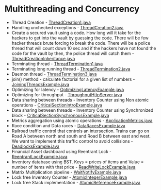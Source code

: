 # Multithreading and Concurrency
- Thread Creation - [ThreadCreation1.java](./src/thread/creation/part1/ThreadCreation1.java)
- Handling unchecked exceptions - [ThreadCreation2.java](./src/thread/creation/part1/ThreadCreation2.java)
- Create a secured vault using a code. How long will it take for the hackers to get into the vault by guessing the code. There will be few hacker threads brute forcing to break the code. There will be a police thread that will count down 10 sec and if the hackers have not found the code for the vault by then, the police thread will catch them - [ThreadCreationInheritance.java](./src/thread/creation/inheritance/ThreadCreationInheritance.java)
- Terminating thread - [ThreadTermination1.java](./src/thread/termination/example/ThreadTermination1.java)
- Terminating long running thread - [ThreadTermination2.java](./src/thread/termination/example/ThreadTermination2.java)
- Daemon thread - [ThreadTermination3.java](./src/thread/termination/example/ThreadTermination3.java)
- join() method - calculate factorial for a given list of numbers - [JoiningThreadsExample.java](./src/joining/threads/example/JoiningThreadsExample.java)
- Optimizing for latency - [OptimizingLatencyExample.java](./src/optimizing/latency/example/OptimizingLatencyExample.java)
- Optimizing for throughput - [ThroughputHttpServer.java](./src/optimizing/throughput/example/ThroughputHttpServer.java)
- Data sharing between threads - Inventory Counter using Non atomic operations - [CriticalSectionIntroExample.java](./src/critical/section/sync/example/CriticalSectionIntroExample.java)
- Data sharing between threads - Inventory Counter using Synchronized block - [CriticalSectionSynchronousExample.java](./src/critical/section/sync/example/CriticalSectionSynchronousExample.java)
- Metrics aggregation using atomic operations - [ApplicationMetrics.java](./src/application/metrics/example/ApplicationMetrics.java)
- Race condition and Data races - [DataRacesExample.java](./src/data/races/example/DataRacesExample.java)
- Railroad traffic control that controls an intersection. Trains can go on Road A between north and south and Road B between east and west. We want to implement this traffic control to avoid collisions - [DeadlocksExample.java](./src/deadlocks/example/DeadlocksExample.java)
- Financial Asset dashboard using Reentrant Lock - [ReentrantLockExample.java](./12-reentrantlock-example/src/main/java/reentrantlock/example/ReentrantLockExample.java)
- Inventory database using BST. Keys = prices of items and Value = number of items with that price - [ReadWriteLockExample.java](./src/read/write/lock/example/ReadWriteLockExample.java)
- Matrix Multiplication pipeline - [WaitNotifyExample.java](./src/wait/notify/example/WaitNotifyExample.java)
- Lock free Inventory Counter - [AtomicIntegerExample.java](./src/atomic/integer/example/AtomicIntegerExample.java)
- Lock free Stack implementation - [AtomicReferenceExample.java](./src/atomic/reference/example/AtomicReferenceExample.java)

